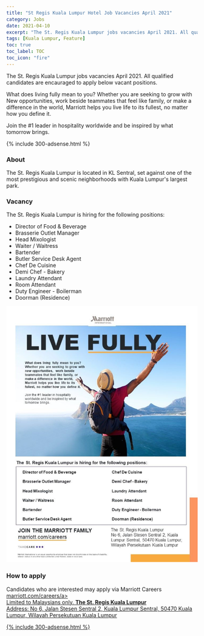 ```yaml
---
title: "St Regis Kuala Lumpur Hotel Job Vacancies April 2021" 
category: Jobs 
date: 2021-04-10
excerpt: "The St. Regis Kuala Lumpur jobs vacancies April 2021. All qualified candidates are encauraged to apply below vacant positions." 
tags: [Kuala Lumpur, Feature] 
toc: true 
toc_label: TOC 
toc_icon: "fire" 
--- 
```


The St. Regis Kuala Lumpur jobs vacancies April 2021. All qualified candidates are encauraged to apply below vacant positions.

What does living fully mean to you? Whether you are seeking to grow with New opportunities, work beside teammates that feel like family, or make a difference in the world, Marriott helps you live life to its fullest, no matter how you define it.

Join the #1 leader in hospitality worldwide and be inspired by what tomorrow brings.

{% include 300-adsense.html %} 

### About
The St. Regis Kuala Lumpur is located in KL Sentral, set against one of the most prestigious and scenic neighborhoods with Kuala Lumpur's largest park.

### Vacancy
The St. Regis Kuala Lumpur is hiring for the following positions:

- Director of Food & Beverage
- Brasserie Outlet Manager
- Head Mixologist
- Waiter / Waitress
- Bartender
- Butler Service Desk Agent
- Chef De Cuisine
- Demi Chef - Bakery
- Laundry Attendant
- Room Attendant
- Duty Engineer - Boilerman
- Doorman (Residence)

![The St. Regis Kuala Lumpur Jobs Vacancies 2021!](/assets/images/2021-04/the-st-regis-kuala-lumpur-vacancies-april-2021.jpg "The St. Regis Kuala Lumpur Jobs Vacancies 2021")

### How to apply
Candidates who are interested may apply via Marriott Careers <a href="https://marriott.com/careers" class="btn btn--info" target="_blank" rel="nofollow noopenner">marriott.com/careers/a> 
<br/>
Limited to Malaysians only. 
**The St. Regis Kuala Lumpur**<br/>
Address: No 6, Jalan Stesen Sentral 2, Kuala Lumpur Sentral, 50470 Kuala Lumpur, Wilayah Persekutuan Kuala Lumpur

{% include 300-adsense.html %} 
